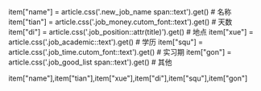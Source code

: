 item["name"] = article.css('.new_job_name span::text').get() # 名称
item["tian"] = article.css('.job_money.cutom_font::text').get()  # 天数
item["di"] = article.css('.job_position::attr(title)').get()  # 地点
item["xue"] = article.css('.job_academic::text').get() # 学历
item["squ"] = article.css('.job_time.cutom_font::text').get() # 实习期
item["gon"] = article.css('.job_good_list span::text').get() # 其他



item["name"],item["tian"],item["xue"],item["di"],item["squ"],item["gon"]





